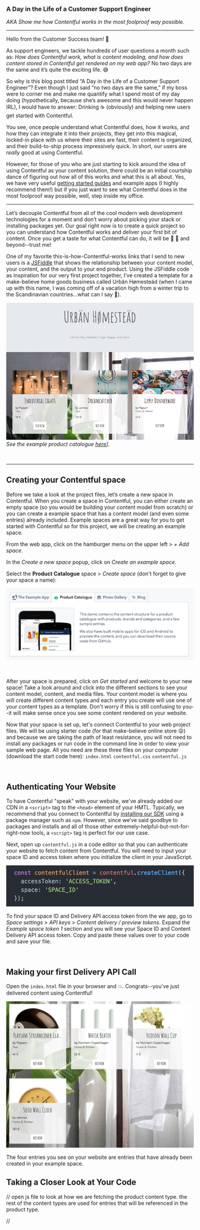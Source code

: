 ### A Day in the Life of a Customer Support Engineer

_AKA Show me how Contentful works in the most foolproof way possible._

 <hr>

Hello from the Customer Success team! :wave:

As support engineers, we tackle hundreds of user questions a month such as: _How does Contentful work, what is content modeling, and how does content stored in Contentful get rendered on my web app?_ No two days are the same and it’s quite the exciting life. :sweat_smile:

So why is this blog post titled “A Day in the Life of a Customer Support Engineer”? Even though I just said “no two days are the same,” if my boss were to corner me and make me quantify what I spend most of my day doing (hypothetically, because she’s awesome and this would never happen IRL), I would have to answer: Drinking :coffee: (obviously) and helping new users get started with Contentful.

You see, once people understand what Contentful does, how it works, and how they can integrate it into their projects, they get into this magical, locked-in place with us where their sites are fast, their content is organized, and their build-to-ship process impressively quick. In short, our users are _really_ good at using Contentful.

However, for those of you who are just starting to kick around the idea of using Contentful as your content solution, there could be an initial courtship dance of figuring out how all of this works and what this is all about. Yes, we have very useful [getting started guides](https://www.contentful.com/developers/docs/tutorials/general/get-started/) and example apps (I highly recommend them!) but if you just want to see what Contentful does in the most foolproof way possible, well, step inside my office.

<hr>

Let’s decouple Contentful from all of the cool modern web development technologies for a moment and don’t worry about picking your stack or installing packages yet. Our goal right now is to create a quick project so you can understand how Contentful works and deliver your first bit of content. Once you get a taste for what Contentful can do, it will be :rainbow: :rainbow: and beyond--trust me!

One of my favorite this-is-how-Contentful-works links that I send to new users is a [JSFiddle](https://jsfiddle.net/contentful/kefaj4s8/) that shows the relationship between your content model, your content, and the output to your end product. Using the JSFiddle code as inspiration for our very first project together, I’ve created a template for a make-believe home goods business called Urbän Hømesteäd (when I came up with this name, I was coming off of a vacation high from a winter trip to the Scandinavian countries...what can I say :grimacing:).

![product-catalogue](images/template.png)
_See the example product catalogue [here](https://christineywang.github.io/product-catalogue/)]._

<br>
<hr>

## Creating your Contentful space

Before we take a look at the project files, let’s create a new space in Contentful. When you create a space in Contentful, you can either create an empty space (so you would be building your content model from scratch) or you can create a example space that has a content model (and even some entries) already included. Example spaces are a great way for you to get started with Contentful so for this project, we will be creating an example space.

From the web app, click on the hamburger menu on the upper left > _+ Add space_.

In the _Create a new space_ popup, click on _Create an example space_.

Select the **Product Catalogue** space > _Create space_ (don't forget to give your space a name):

![create-space](images/create_space.png)

<br>

After your space is prepared, click on _Get started_ and welcome to your new space! Take a look around and click into the different sections to see your content model, content, and media files. Your content model is where you will create different content types and each entry you create will use one of your content types as a template. Don't worry if this is still confusing to you--it will make sense once you see some content rendered on your website.

Now that your space is set up, let's connect Contentful to your web project files. We will be using starter code (for that make-believe online store :stuck_out_tongue_winking_eye:) and because we are taking the path of least resistance, you will not need to install any packages or run code in the command line in order to view your sample web page. All you need are these three files on your computer (download the start code here):
`index.html`
`contentful.css`
`contentful.js`

<br>

## Authenticating Your Website

To have Contentful "speak" with your website, we've already added our CDN in a `<script>` tag to the `<head>` element of your HMTL.
Typically, we recommend that you connect to Contentful by [installing our SDK](https://github.com/contentful/contentful.js#installation) using a package manager such as `npm`. However, since we’ve said goodbye to packages and installs and all of those other extremely-helpful-but-not-for-right-now tools, a `<script>` tag is perfect for our use case.

Next, open up `contentful.js` in a code editor so that you can authenticate your website to fetch content from Contentful. You will need to input your space ID and access token where you initialize the client in your JavaScript.

![authenticate](images/authenticate.png)

To find your space ID and Delivery API access token from the we app, go to _Space settings_ > _API keys_ > _Content delivery / preview tokens_. Expand the _Example space token 1_ section and you will see your Space ID and Content Delivery API access token. Copy and paste these values over to your code and save your file.

<br>

## Making your first Delivery API Call

Open the `index.html` file in your browser and :boom:. Congrats--you've just delivered content using Contentful!

![project](images/project.png)

The four entries you see on your website are entries that have already been created in your example space.

## Taking a Closer Look at Your Code

// open js file to look at how we are fetching the product content type. the rest of the content types are used for entries that will be referenced in the product type.

//
